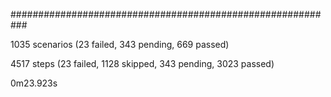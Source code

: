 
###########################################################

1035 scenarios (23 failed, 343 pending, 669 passed)

4517 steps (23 failed, 1128 skipped, 343 pending, 3023 passed)

0m23.923s
